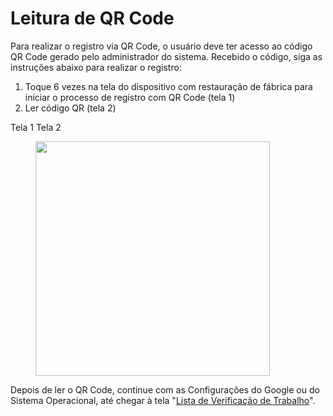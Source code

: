 # Leitura de QR Code

Para realizar o registro via QR Code, o usuário deve ter acesso ao código QR Code gerado pelo administrador do sistema. Recebido o código, siga as instruções abaixo para realizar o registro:

1. Toque 6 vezes na tela do dispositivo com restauração de fábrica para iniciar o processo de registro com QR Code (tela 1)
2. Ler código QR (tela 2)

&#x20;                                                           Tela 1                                 Tela 2

<figure><img src="https://lh3.googleusercontent.com/kTaCfg4mDYalMDGUCEym24l_IBv767z0TTFcSJkip5P8NXhaLIRJoQE-PXnTL58oyeZR305jDN68kOLiZAjVqFbc-StkofVjwRsx4SHATCE6aRy3SlYvNW300IgrXaGnPbSDAMjR7Wpm" alt="" width="375"><figcaption></figcaption></figure>

Depois de ler o QR Code, continue com as Configurações do Google ou do Sistema Operacional, até chegar à tela "[Lista de Verificação de Trabalho](../configuracao.md)".

